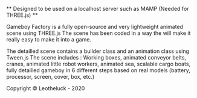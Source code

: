 ** Designed to be used on a localhost server such as MAMP (Needed for THREE.js)  **

Gameboy Factory is a fully open-source and very lightweight animated scene using THREE.js
The scene has been coded in a way the will make it really easy to make it into a game.

The detailled scene contains a builder class and an animation class using Tween.js
The scene includes : Working boxes, animated conveyor belts, cranes, animated little robot workers, animated sea, scalable cargo boats, fully detailled gameboy in 6 different steps based on real models (battery, processor, screen, cover, box, etc.)

Copyright © Leotheluck - 2020